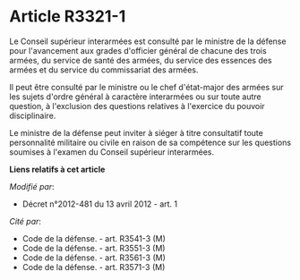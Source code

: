 # Article R3321-1

Le Conseil supérieur interarmées est consulté par le ministre de la défense pour l'avancement aux grades d'officier général
de chacune des trois armées, du service de santé des armées, du service des essences des armées et du service du commissariat
des armées. 

Il peut être consulté par le ministre ou le chef d'état-major des armées sur les sujets d'ordre général à caractère
interarmées ou sur toute autre question, à l'exclusion des questions relatives à l'exercice du pouvoir disciplinaire. 

Le ministre de la défense peut inviter à siéger à titre consultatif toute personnalité militaire ou civile en raison de sa
compétence sur les questions soumises à l'examen du Conseil supérieur interarmées.

**Liens relatifs à cet article**

_Modifié par_:

  - Décret n°2012-481 du 13 avril 2012 - art. 1

_Cité par_:

  - Code de la défense. - art. R3541-3 (M)
  - Code de la défense. - art. R3551-3 (M)
  - Code de la défense. - art. R3561-3 (M)
  - Code de la défense. - art. R3571-3 (M)
